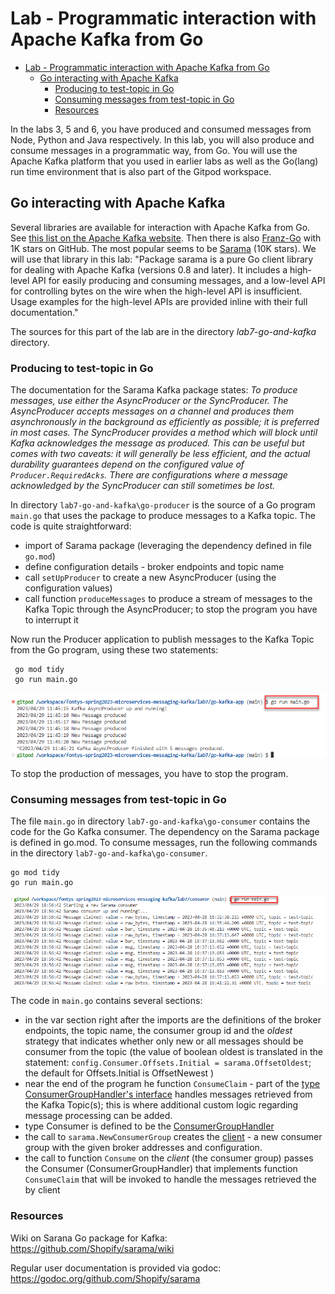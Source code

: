 # Lab - Programmatic interaction with Apache Kafka from Go

- [Lab - Programmatic interaction with Apache Kafka from Go](#lab---programmatic-interaction-with-apache-kafka-from-go)
  - [Go interacting with Apache Kafka](#go-interacting-with-apache-kafka)
    - [Producing to test-topic in Go](#producing-to-test-topic-in-go)
    - [Consuming messages from test-topic in Go](#consuming-messages-from-test-topic-in-go)
    - [Resources](#resources)

In the labs 3, 5 and 6, you have produced and consumed messages from Node, Python and Java respectively. In this lab, you will also produce and consume messages in a programmatic way, from Go. You will use the Apache Kafka platform that you used in earlier labs as well as the Go(lang) run time environment that is also part of the Gitpod workspace. 

## Go interacting with Apache Kafka

Several libraries are available for interaction with Apache Kafka from Go. See [this list on the Apache Kafka website](https://cwiki.apache.org/confluence/display/KAFKA/Clients#Clients-Go(AKAgolang)). Then there is also [Franz-Go](https://github.com/twmb/franz-go) with 1K stars on GitHub. The most popular seems to be [Sarama](https://github.com/Shopify/sarama) (10K stars). We will use that library in this lab: "Package sarama is a pure Go client library for dealing with Apache Kafka (versions 0.8 and later). It includes a high-level API for easily producing and consuming messages, and a low-level API for controlling bytes on the wire when the high-level API is insufficient. Usage examples for the high-level APIs are provided inline with their full documentation."

The sources for this part of the lab are in the directory *lab7-go-and-kafka* directory.

### Producing to test-topic in Go

The documentation for the Sarama Kafka package states: *To produce messages, use either the AsyncProducer or the SyncProducer. The AsyncProducer accepts messages on a channel and produces them asynchronously in the background as efficiently as possible; it is preferred in most cases. The SyncProducer provides a method which will block until Kafka acknowledges the message as produced. This can be useful but comes with two caveats: it will generally be less efficient, and the actual durability guarantees depend on the configured value of `Producer.RequiredAcks`. There are configurations where a message acknowledged by the SyncProducer can still sometimes be lost.* 

In directory `lab7-go-and-kafka\go-producer` is the source of a Go program `main.go` that uses the package to produce messages to a Kafka topic. The code is quite straightforward:

* import of Sarama package (leveraging the dependency defined in file `go.mod`)
* define configuration details - broker endpoints and topic name
* call `setUpProducer` to create a new AsyncProducer (using the configuration values)
* call function `produceMessages` to produce a stream of messages to the Kafka Topic through the AsyncProducer; to stop the program you have to interrupt it 

Now run the Producer application to publish messages to the Kafka Topic from the Go program, using these two statements:

```
 go mod tidy
 go run main.go
```
![](images/producing.png)

To stop the production of messages, you have to stop the program. 

### Consuming messages from test-topic in Go

The file `main.go` in directory `lab7-go-and-kafka\go-consumer` contains the code for the Go Kafka consumer. The dependency on the Sarama package is defined in go.mod. To consume messages, run the following commands in the directory  `lab7-go-and-kafka\go-consumer`.

```
go mod tidy
go run main.go
```
![](images/consume.png)

The code in `main.go` contains several sections:

* in the var section right after the imports are the definitions of the broker endpoints, the topic name, the consumer group id and the *oldest* strategy that indicates whether only new or all messages should be consumer from the topic (the value of boolean oldest is translated in the statement: `config.Consumer.Offsets.Initial = sarama.OffsetOldest`; the default for Offsets.Initial is OffsetNewest ) 
* near the end of the program he function `ConsumeClaim` - part of the [type ConsumerGroupHandler's interface](https://pkg.go.dev/github.com/Shopify/sarama#ConsumerGroupHandler) handles messages retrieved from the Kafka Topic(s); this is where additional custom logic regarding message processing can be added.
* type Consumer is defined to be the [ConsumerGroupHandler](https://pkg.go.dev/github.com/Shopify/sarama#ConsumerGroupHandler)
* the call to `sarama.NewConsumerGroup` creates the [client](https://pkg.go.dev/github.com/Shopify/sarama#NewConsumerGroup) -  a new consumer group with the given broker addresses and configuration.  
* the call to function `Consume` on the *client* (the consumer group) passes the Consumer (ConsumerGroupHandler) that implements function `ConsumeClaim` that will be invoked to handle the messages retrieved the by client

### Resources

Wiki on Sarana Go package for Kafka: https://github.com/Shopify/sarama/wiki

Regular user documentation is provided via godoc: https://godoc.org/github.com/Shopify/sarama

